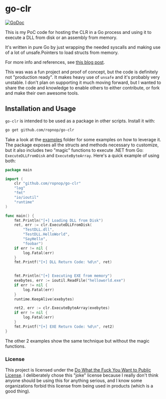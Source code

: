 # go-clr
[![GoDoc](https://godoc.org/github.com/ropnop/go-clr?status.svg)](https://godoc.org/github.com/ropnop/go-clr)

This is my PoC code for hosting the CLR in a Go process and using it to execute a DLL from disk or an assembly from memory.

It's written in pure Go by just wrapping the needed syscalls and making use of a lot of unsafe.Pointers to 
load structs from memory.

For more info and references, see [this blog post](todo).

This was was a fun project and proof of concept, but the code is definitely not "production ready". It makes heavy use 
of `unsafe` and it's probably very unstable. I don't plan on supporting it much moving forward,
but I wanted to share the code and knowledge to enable others to either contribute, or fork and make their own awesome tools.

## Installation and Usage
`go-clr` is intended to be used as a package in other scripts. Install it with:
```bash
go get github.com/ropnop/go-clr
```

Take a look at the [examples](./examples) folder for some examples on how to leverage it. The package exposes all the structs and methods
necessary to customize, but it also includes two "magic" functions to execute .NET from Go: `ExecuteDLLFromDisk` and
`ExecuteByteArray`. Here's a quick example of using both:

```go
package main

import (
	clr "github.com/ropnop/go-clr"
	"log"
	"fmt"
	"io/ioutil"
	"runtime"
)

func main() {
	fmt.Println("[+] Loading DLL from Disk")
	ret, err := clr.ExecuteDLLFromDisk(
		"TestDLL.dll",
		"TestDLL.HelloWorld",
		"SayHello",
		"foobar")
	if err != nil {
		log.Fatal(err)
	}
	fmt.Printf("[+] DLL Return Code: %d\n", ret)

	
	fmt.Println("[+] Executing EXE from memory")
	exebytes, err := ioutil.ReadFile("helloworld.exe")
	if err != nil {
		log.Fatal(err)
	}
	runtime.KeepAlive(exebytes)

	ret2, err := clr.ExecuteByteArray(exebytes)
	if err != nil {
		log.Fatal(err)
	}
	fmt.Printf("[+] EXE Return Code: %d\n", ret2)
}
``` 

The other 2 examples show the same technique but without the magic functions.

### License
This project is licensed under the [Do What the Fuck You Want to Public License](http://www.wtfpl.net/). I deliberately
chose this "joke" license because I really don't think anyone should be using this for anything serious, and I know
some organizations forbid this license from being used in products (which is a good thing).